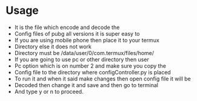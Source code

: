 # Usage
* It is the file which encode and decode the 
* Config files of pubg all versions it is super easy to 
* If you are using mobile phone then place it to your termux
* Directory else it does not work
* Directory must be /data/user/0/com.termux/files/home/
* If you are going to use pc or other directory then user
* Pc option which is on number 2 and make sure you copy the
* Config file to the directory where configController.py is placed
* To run it and when it said make changes then open config file it will be
* Decoded then change it and save and then go to terminal
* And type y or n to proceed.
